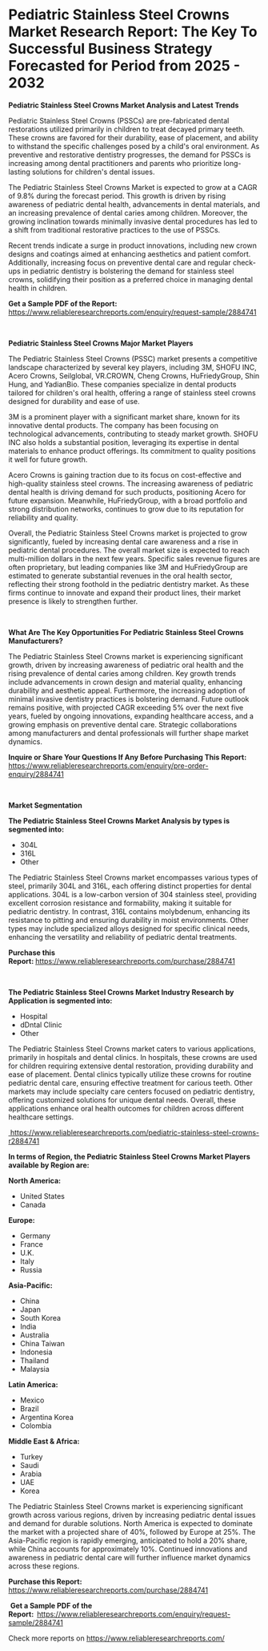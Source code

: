 <p><h1>Pediatric Stainless Steel Crowns Market Research Report: The Key To Successful Business Strategy Forecasted for Period from 2025 - 2032</h1></p><p><strong>Pediatric Stainless Steel Crowns Market Analysis and Latest Trends</strong></p>
<p><p>Pediatric Stainless Steel Crowns (PSSCs) are pre-fabricated dental restorations utilized primarily in children to treat decayed primary teeth. These crowns are favored for their durability, ease of placement, and ability to withstand the specific challenges posed by a child's oral environment. As preventive and restorative dentistry progresses, the demand for PSSCs is increasing among dental practitioners and parents who prioritize long-lasting solutions for children's dental issues.</p><p>The Pediatric Stainless Steel Crowns Market is expected to grow at a CAGR of 9.8% during the forecast period. This growth is driven by rising awareness of pediatric dental health, advancements in dental materials, and an increasing prevalence of dental caries among children. Moreover, the growing inclination towards minimally invasive dental procedures has led to a shift from traditional restorative practices to the use of PSSCs.</p><p>Recent trends indicate a surge in product innovations, including new crown designs and coatings aimed at enhancing aesthetics and patient comfort. Additionally, increasing focus on preventive dental care and regular check-ups in pediatric dentistry is bolstering the demand for stainless steel crowns, solidifying their position as a preferred choice in managing dental health in children.</p></p>
<p><strong>Get a Sample PDF of the Report:&nbsp;</strong> <a href="https://www.reliableresearchreports.com/enquiry/request-sample/2884741?utm_campaign=2286&utm_medium=2&utm_source=Github&utm_content=ia&utm_term=13032025&utm_id=pediatric-stainless-steel-crowns">https://www.reliableresearchreports.com/enquiry/request-sample/2884741</a></p>
<p>&nbsp;</p>
<p><strong>Pediatric Stainless Steel Crowns Major Market Players</strong></p>
<p><p>The Pediatric Stainless Steel Crowns (PSSC) market presents a competitive landscape characterized by several key players, including 3M, SHOFU INC, Acero Crowns, Seilglobal, VR.CROWN, Cheng Crowns, HuFriedyGroup, Shin Hung, and YadianBio. These companies specialize in dental products tailored for children's oral health, offering a range of stainless steel crowns designed for durability and ease of use.</p><p>3M is a prominent player with a significant market share, known for its innovative dental products. The company has been focusing on technological advancements, contributing to steady market growth. SHOFU INC also holds a substantial position, leveraging its expertise in dental materials to enhance product offerings. Its commitment to quality positions it well for future growth.</p><p>Acero Crowns is gaining traction due to its focus on cost-effective and high-quality stainless steel crowns. The increasing awareness of pediatric dental health is driving demand for such products, positioning Acero for future expansion. Meanwhile, HuFriedyGroup, with a broad portfolio and strong distribution networks, continues to grow due to its reputation for reliability and quality.</p><p>Overall, the Pediatric Stainless Steel Crowns market is projected to grow significantly, fueled by increasing dental care awareness and a rise in pediatric dental procedures. The overall market size is expected to reach multi-million dollars in the next few years. Specific sales revenue figures are often proprietary, but leading companies like 3M and HuFriedyGroup are estimated to generate substantial revenues in the oral health sector, reflecting their strong foothold in the pediatric dentistry market. As these firms continue to innovate and expand their product lines, their market presence is likely to strengthen further.</p></p>
<p>&nbsp;</p>
<p><strong>What Are The Key Opportunities For Pediatric Stainless Steel Crowns Manufacturers?</strong></p>
<p><p>The Pediatric Stainless Steel Crowns market is experiencing significant growth, driven by increasing awareness of pediatric oral health and the rising prevalence of dental caries among children. Key growth trends include advancements in crown design and material quality, enhancing durability and aesthetic appeal. Furthermore, the increasing adoption of minimal invasive dentistry practices is bolstering demand. Future outlook remains positive, with projected CAGR exceeding 5% over the next five years, fueled by ongoing innovations, expanding healthcare access, and a growing emphasis on preventive dental care. Strategic collaborations among manufacturers and dental professionals will further shape market dynamics.</p></p>
<p><strong>Inquire or Share Your Questions If Any Before Purchasing This Report:</strong> <a href="https://www.reliableresearchreports.com/enquiry/pre-order-enquiry/2884741?utm_campaign=2286&utm_medium=2&utm_source=Github&utm_content=ia&utm_term=13032025&utm_id=pediatric-stainless-steel-crowns">https://www.reliableresearchreports.com/enquiry/pre-order-enquiry/2884741</a></p>
<p>&nbsp;</p>
<p><strong>Market Segmentation</strong></p>
<p><strong>The Pediatric Stainless Steel Crowns Market Analysis by types is segmented into:</strong></p>
<p><ul><li> 304L</li><li>316L</li><li>Other </li></ul></p>
<p><p>The Pediatric Stainless Steel Crowns market encompasses various types of steel, primarily 304L and 316L, each offering distinct properties for dental applications. 304L is a low-carbon version of 304 stainless steel, providing excellent corrosion resistance and formability, making it suitable for pediatric dentistry. In contrast, 316L contains molybdenum, enhancing its resistance to pitting and ensuring durability in moist environments. Other types may include specialized alloys designed for specific clinical needs, enhancing the versatility and reliability of pediatric dental treatments.</p></p>
<p><strong>Purchase this Report:&nbsp;</strong><a href="https://www.reliableresearchreports.com/purchase/2884741?utm_campaign=2286&utm_medium=2&utm_source=Github&utm_content=ia&utm_term=13032025&utm_id=pediatric-stainless-steel-crowns">https://www.reliableresearchreports.com/purchase/2884741</a></p>
<p>&nbsp;</p>
<p><strong>The Pediatric Stainless Steel Crowns Market Industry Research by Application is segmented into:</strong></p>
<p><ul><li> Hospital</li><li>dDntal Clinic</li><li>Other </li></ul></p>
<p><p>The Pediatric Stainless Steel Crowns market caters to various applications, primarily in hospitals and dental clinics. In hospitals, these crowns are used for children requiring extensive dental restoration, providing durability and ease of placement. Dental clinics typically utilize these crowns for routine pediatric dental care, ensuring effective treatment for carious teeth. Other markets may include specialty care centers focused on pediatric dentistry, offering customized solutions for unique dental needs. Overall, these applications enhance oral health outcomes for children across different healthcare settings.</p></p>
<p><a href="https://www.reliableresearchreports.com/pediatric-stainless-steel-crowns-r2884741?utm_campaign=2286&utm_medium=2&utm_source=Github&utm_content=ia&utm_term=13032025&utm_id=pediatric-stainless-steel-crowns">&nbsp;https://www.reliableresearchreports.com/pediatric-stainless-steel-crowns-r2884741</a></p>
<p><strong>In terms of Region, the Pediatric Stainless Steel Crowns Market Players available by Region are:</strong></p>
<p>
    <p> <strong> North America: </strong>
        <ul>
            <li>United States</li>
            <li>Canada</li>
        </ul>
        </p> 
    <p> <strong> Europe: </strong>
        <ul>
            <li>Germany</li>
            <li>France</li>
            <li>U.K.</li>
            <li>Italy</li>
            <li>Russia</li>
        </ul>
        </p> 
    <p> <strong> Asia-Pacific: </strong>
        <ul>
            <li>China</li>
            <li>Japan</li>
            <li>South Korea</li>
            <li>India</li>
            <li>Australia</li>
            <li>China Taiwan</li>
            <li>Indonesia</li>
            <li>Thailand</li>
            <li>Malaysia</li>
        </ul>
        </p> 
    <p> <strong> Latin America: </strong>
        <ul>
            <li>Mexico</li>
            <li>Brazil</li>
            <li>Argentina Korea</li>
            <li>Colombia</li>
        </ul>
        </p> 
    <p> <strong> Middle East & Africa: </strong>
        <ul>
            <li>Turkey</li>
            <li>Saudi</li>
            <li>Arabia</li>
            <li>UAE</li>
            <li>Korea</li>
        </ul>
    </p>
    </p>
<p><p>The Pediatric Stainless Steel Crowns market is experiencing significant growth across various regions, driven by increasing pediatric dental issues and demand for durable solutions. North America is expected to dominate the market with a projected share of 40%, followed by Europe at 25%. The Asia-Pacific region is rapidly emerging, anticipated to hold a 20% share, while China accounts for approximately 10%. Continued innovations and awareness in pediatric dental care will further influence market dynamics across these regions.</p></p>
<p><strong>Purchase this Report: </strong><a href="https://www.reliableresearchreports.com/purchase/2884741?utm_campaign=2286&utm_medium=2&utm_source=Github&utm_content=ia&utm_term=13032025&utm_id=pediatric-stainless-steel-crowns">https://www.reliableresearchreports.com/purchase/2884741</a></p>
<p>&nbsp;<strong>Get a Sample PDF of the Report:&nbsp;&nbsp;</strong><a href="https://www.reliableresearchreports.com/enquiry/request-sample/2884741?utm_campaign=2286&utm_medium=2&utm_source=Github&utm_content=ia&utm_term=13032025&utm_id=pediatric-stainless-steel-crowns">https://www.reliableresearchreports.com/enquiry/request-sample/2884741</a></p>
<p><strong></strong></p>
<p>Check more reports on <a href="https://www.reliableresearchreports.com/?utm_campaign=2286&utm_medium=2&utm_source=Github&utm_content=ia&utm_term=13032025&utm_id=pediatric-stainless-steel-crowns">https://www.reliableresearchreports.com/</a></p>